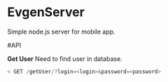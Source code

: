 # EvgenServer
Simple node.js server for mobile app. 

#API

**Get User**
Need to find user in database.

```js
< GET /getUser/?login=<login>&password=<password>
```
